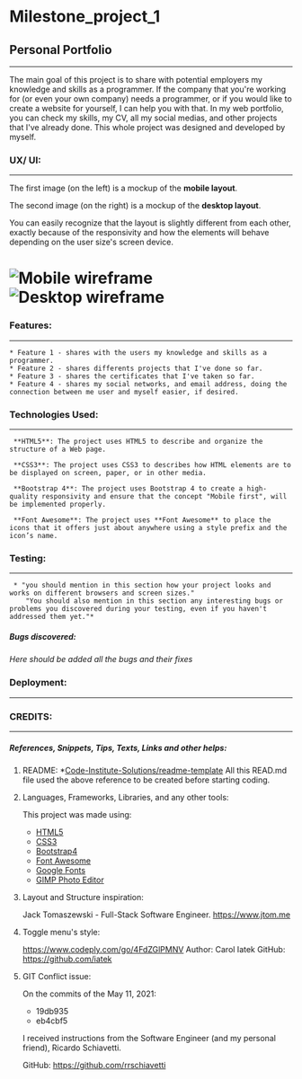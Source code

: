 # Milestone_project_1 
## Personal Portfolio
---

  The main goal of this project is to share with potential employers my knowledge and skills as a programmer. If the company that you're working for (or even your own company) needs a programmer, or if you would like to create a website for yourself, I can help you with that.
  In my web portfolio, you can check my skills, my CV, all my social medias, and other projects that I've already done.
  This whole project was designed and developed by myself. 


### UX/ UI:
---
  The first image (on the left) is a mockup of the **mobile layout**.  

  The second image (on the right) is a mockup of the **desktop layout**.

  You can easily recognize that the layout is slightly different from each other, exactly because of the responsivity and how the elements will behave depending on the user size's screen device.
 
![](https://github.com/RodrigoPalazon/milestone_project_1/blob/main/assets/images/mobile_wireframe.png "Mobile wireframe") ![Desktop wireframe](https://github.com/RodrigoPalazon/milestone_project_1/blob/main/assets/images/desktop_wireframe.png "Desktop wireframe")
=======
 
 ### Features:
 ---
    * Feature 1 - shares with the users my knowledge and skills as a programmer.
    * Feature 2 - shares differents projects that I've done so far.
    * Feature 3 - shares the certificates that I've taken so far.
    * Feature 4 - shares my social networks, and email address, doing the connection between me user and myself easier, if desired.
 
 
 ### Technologies Used:
 ---
     **HTML5**: The project uses HTML5 to describe and organize the structure of a Web page.
    
     **CSS3**: The project uses CSS3 to describes how HTML elements are to be displayed on screen, paper, or in other media.
         
     **Bootstrap 4**: The project uses Bootstrap 4 to create a high-quality responsivity and ensure that the concept "Mobile first", will be implemented properly.
    
     **Font Awesome**: The project uses **Font Awesome** to place the icons that it offers just about anywhere using a style prefix and the icon’s name.

### Testing:
---
     * "you should mention in this section how your project looks and works on different browsers and screen sizes." 
        "You should also mention in this section any interesting bugs or problems you discovered during your testing, even if you haven't addressed them yet."*

##### Bugs discovered:

  *Here should be added all the bugs and their fixes*


### Deployment:
---



 <!-- ---------------------------------------------------------------------------------- -->
 
### CREDITS: 
---
##### References, Snippets, Tips, Texts, Links and other helps:

    
   1. README: 
      *[Code-Institute-Solutions/readme-template](https://github.com/Code-Institute-Solutions/readme-template)
      All this READ.md file used the above reference to be created before starting coding.
              
   
   2. Languages, Frameworks, Libraries, and any other tools:
      
      This project was made using:
      
      * [HTML5](https://www.w3schools.com/html/default.asp)
      * [CSS3](https://www.w3schools.com/css/default.asp)
      * [Bootstrap4](https://www.w3schools.com/bootstrap4/default.asp)
      * [Font Awesome](https://fontawesome.com/icons?d=gallery&p=2)
      * [Google Fonts](https://fonts.google.com)
      * [GIMP Photo Editor](https://www.gimp.org/)

   3. Layout and Structure inspiration:
      
      Jack Tomaszewski - Full-Stack Software Engineer.
      https://www.jtom.me

   4. Toggle menu's style:

      https://www.codeply.com/go/4FdZGlPMNV
      Author: Carol Iatek 
      GitHub: https://github.com/iatek  

   5. GIT Conflict issue: 

      On the commits of the May 11, 2021:
         - 19db935
         - eb4cbf5

      I received instructions from the Software Engineer
      (and my personal friend), Ricardo Schiavetti.

      GitHub: https://github.com/rrschiavetti
            
